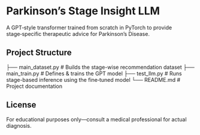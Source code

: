 # Parkinson’s Stage Insight LLM

A GPT‑style transformer trained from scratch in PyTorch to provide stage‑specific therapeutic advice for Parkinson’s Disease.

## Project Structure
├── main_dataset.py     # Builds the stage-wise recommendation dataset
├── main_train.py       # Defines & trains the GPT model
├── test_llm.py         # Runs stage-based inference using the fine‑tuned model
└── README.md           # Project documentation

## License
For educational purposes only—consult a medical professional for actual diagnosis.
